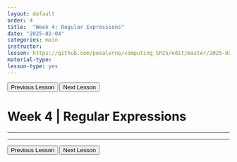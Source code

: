 ```yaml
---
layout: default
order: 4
title:  "Week 4: Regular Expressions"
date: "2025-02-04"
categories: main
instructor: 
lesson: https://github.com/pesalerno/computing_SP25/edit/master/2025-02-04-4_Week_4.md
material-type: 
lesson-type: yes
---
```


<a href="https://pesalerno.github.io/computing_SP25/main/2025/01/28/3_Week_3.html"><button>Previous Lesson</button></a>    <a href="https://pesalerno.github.io/computing_SP25/main/2025/02/11/3_Week_5.html"><button>Next Lesson</button></a>

# Week 4 | Regular Expressions

------------


--------------

<a href="https://pesalerno.github.io/computing_SP25/main/2025/01/28/3_Week_3.html"><button>Previous Lesson</button></a>    <a href="https://pesalerno.github.io/computing_SP25/main/2025/02/11/3_Week_5.html"><button>Next Lesson</button></a>
